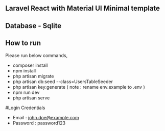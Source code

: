 
## Laravel React with Material UI Minimal template

## Database - Sqlite
## How to run

Please run below commands,

- composer install
- npm install
- php artisan migrate
- php artisan db:seed --class=UsersTableSeeder
- php artisan key:generate ( note : rename env.example to .env ) 
- npm run dev
- php artisan serve

#Login Credentials
- Email : john.doe@example.com
- Password : password123